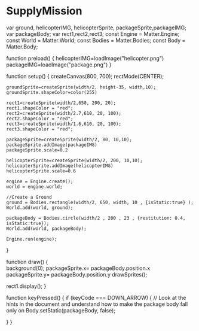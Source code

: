 # SupplyMission
var ground, helicopterIMG, helicopterSprite, packageSprite,packageIMG;
var packageBody; 
var rect1,rect2,rect3;
const Engine = Matter.Engine;
const World = Matter.World; 
const Bodies = Matter.Bodies;
const Body = Matter.Body;

function preload()
{
	helicopterIMG=loadImage("helicopter.png")
	packageIMG=loadImage("package.png")
}

function setup() {
	createCanvas(800, 700);
	rectMode(CENTER);
	
	groundSprite=createSprite(width/2, height-35, width,10);
	groundSprite.shapeColor=color(255)

	rect1=createSprite(width/2,650, 200, 20);
	rect1.shapeColor = "red";
	rect2=createSprite(width/2.7,610, 20, 100);
	rect2.shapeColor = "red";
	rect3=createSprite(width/1.6,610, 20, 100);
	rect3.shapeColor = "red";

	packageSprite=createSprite(width/2, 80, 10,10);
	packageSprite.addImage(packageIMG)
	packageSprite.scale=0.2

	helicopterSprite=createSprite(width/2, 200, 10,10);
	helicopterSprite.addImage(helicopterIMG)
	helicopterSprite.scale=0.6

	engine = Engine.create();
	world = engine.world;
	
	//Create a Ground
	ground = Bodies.rectangle(width/2, 650, width, 10 , {isStatic:true} );
	World.add(world, ground);

	packageBody = Bodies.circle(width/2 , 200 , 23 , {restitution: 0.4, isStatic:true});
	World.add(world, packageBody);
	
	Engine.run(engine);
  
}


function draw() {  
  background(0);
  packageSprite.x= packageBody.position.x 
  packageSprite.y= packageBody.position.y 
  drawSprites(); 

  rect1.display();
}

function keyPressed() {
 if (keyCode === DOWN_ARROW) {
    // Look at the hints in the document and understand how to make the package body fall only on
	Body.setStatic(packageBody, false);

  }
}

